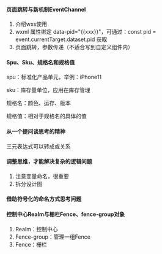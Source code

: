 #### 页面跳转与新机制EventChannel

1. 介绍wxs使用
2. wxml 属性绑定 data-pid="{{xxx}}"，可通过：const pid = event.currentTarget.dataset.pid 获取
3. 页面跳转，参数传递（不适合写到自定义组件内）

#### Spu、Sku、规格名和规格值

spu：标准化产品单元，举例：iPhone11

sku：库存量单位，应用在库存管理

规格名：颜色、运存、版本

规格值：相对于规格名的具体的值

#### 从一个提问谈思考的精神

三元表达式可以转成或关系

#### 调整思维，才能解决复杂的逻辑问题

1. 注意变量命名，很重要
2. 拆分设计图

#### 借助符号化的命名方式思考问题

#### 控制中心Realm与栅栏Fence、fence-group对象

1. Realm：控制中心
2. Fence-group：管理一组Fence
3. Fence：栅栏